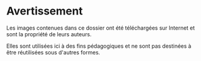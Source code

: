 # Avertissement

Les images contenues dans ce dossier ont été téléchargées sur Internet et sont la propriété de leurs auteurs.

Elles sont utilisées ici à des fins pédagogiques et ne sont pas destinées à être réutilisées sous d'autres formes.